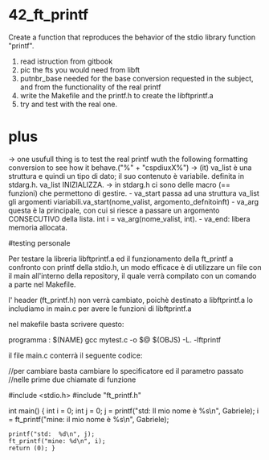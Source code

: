 # 42_ft_printf
Create a function that reproduces the behavior of the stdio library function "printf".
1) read istruction from gitbook 
2) pic the fts you would need from libft
3) putnbr_base needed for the base conversion requested in the subject, and from the functionality of the real printf
4) write the Makefile and the printf.h to create the libftprintf.a
5) try and test with the real one. 

# plus
-> one usufull thing is to test the real printf wuth the following formatting conversion to see how it behave.("%"  +  "cspdiuxX%")
-> (it) va_list è una struttura e quindi un tipo di dato; il suo contenuto è variabile. definita in stdarg.h. va_list INIZIALIZZA.
-> in stdarg.h ci sono delle macro (== funzioni) che permettono di gestire. 
    - va_start passa ad una struttura va_list gli argomenti viariabili.va_start(nome_valist, argomento_defnitoinft) 
    - va_arg questa è la principale, con cui si riesce a passare un argomento CONSECUTIVO della lista. int i = va_arg(nome_valist, int).
    - va_end: libera memoria allocata.

#testing personale 

Per testare la libreria libftprintf.a ed il funzionamento della ft_printf a confronto con printf della stdio.h,
un modo efficace è di utilizzare un file con il main all'interno della repository, il quale verrà compilato 
con un comando a parte nel Makefile.

l' header (ft_printf.h) non verrà cambiato, poichè destinato a libftprintf.a 
lo includiamo in main.c per avere le funzioni di libftprintf.a


nel makefile basta scrivere questo:

programma : $(NAME) 
	gcc mytest.c -o $@ $(OBJS) -L. -lftprintf


il file   main.c conterrà il seguente codice:

//per cambiare basta cambiare lo specificatore ed il parametro passato 
//nelle prime due chiamate di funzione

#include <stdio.h>
#include "ft_printf.h"

int main() {
	int i = 0;
	int j = 0;
	j = printf("std:  Il mio nome è %s\n", Gabriele);
	i = ft_printf("mine: il mio nome è %s\n", Gabriele);

	printf("std:  %d\n", j);
	ft_printf("mine: %d\n", i);
	return (0); }
